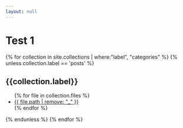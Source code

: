 ```yaml
---
layout: null
---
```

<h1>Test 1</h1>
{% for collection in site.collections | where:"label", "categories" %}
{% unless collection.label == 'posts' %}
<h2>{{collection.label}}</h2>
<ul>
    {% for file in collection.files %}
    <li><a href="{{ file.path | remove: "_" }}">{{ file.path | remove: "_" }}</a></li>
    {% endfor %}
</ul>
{% endunless %}
{% endfor %}